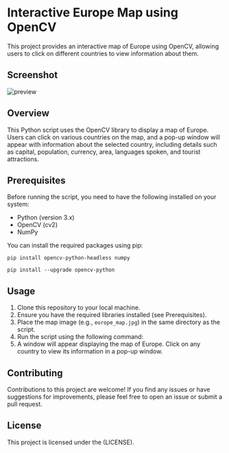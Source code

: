 # Interactive Europe Map using OpenCV

This project provides an interactive map of Europe using OpenCV, allowing users to click on different countries to view information about them.

## Screenshot
![preview](https://github.com/CharlesFabicki/EuropeMap.Explorer/assets/103677730/98770e72-78e1-4965-a7aa-0122a85ea7f8)

## Overview

This Python script uses the OpenCV library to display a map of Europe. Users can click on various countries on the map, and a pop-up window will appear with information about the selected country, including details such as capital, population, currency, area, languages spoken, and tourist attractions.

## Prerequisites

Before running the script, you need to have the following installed on your system:

- Python (version 3.x)
- OpenCV (cv2)
- NumPy

You can install the required packages using pip:
```
pip install opencv-python-headless numpy
```
```
pip install --upgrade opencv-python
```

## Usage

1. Clone this repository to your local machine.
2. Ensure you have the required libraries installed (see Prerequisites).
3. Place the map image (e.g., `europe_map.jpg`) in the same directory as the script.
4. Run the script using the following command:
5. A window will appear displaying the map of Europe. Click on any country to view its information in a pop-up window.

## Contributing

Contributions to this project are welcome! If you find any issues or have suggestions for improvements, please feel free to open an issue or submit a pull request.

## License

This project is licensed under the (LICENSE).

